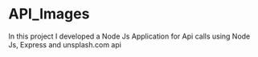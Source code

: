 # API_Images

In this project I developed a Node Js Application for Api calls using Node Js, Express and unsplash.com api  
